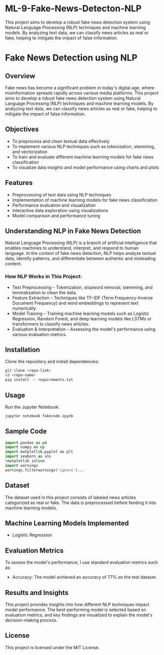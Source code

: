 # ML-9-Fake-News-Detecton-NLP
This project aims to develop a robust fake news detection system using Natural Language Processing (NLP) techniques and machine learning models. By analyzing text data, we can classify news articles as real or fake, helping to mitigate the impact of false information.

# Fake News Detection using NLP

## Overview
Fake news has become a significant problem in today's digital age, where misinformation spreads rapidly across various media platforms. This project aims to develop a robust fake news detection system using Natural Language Processing (NLP) techniques and machine learning models. By analyzing text data, we can classify news articles as real or fake, helping to mitigate the impact of false information.

## Objectives
- To preprocess and clean textual data effectively
- To implement various NLP techniques such as tokenization, stemming, and vectorization
- To train and evaluate different machine learning models for fake news classification
- To visualize data insights and model performance using charts and plots

## Features
- Preprocessing of text data using NLP techniques
- Implementation of machine learning models for fake news classification
- Performance evaluation and visualization
- Interactive data exploration using visualizations
- Model comparison and performance tuning

## Understanding NLP in Fake News Detection

Natural Language Processing (NLP) is a branch of artificial intelligence that enables machines to understand, interpret, and respond to human language. In the context of fake news detection, NLP helps analyze textual data, identify patterns, and differentiate between authentic and misleading content.

### How NLP Works in This Project:
- Text Preprocessing – Tokenization, stopword removal, stemming, and lemmatization to clean the data.
- Feature Extraction – Techniques like TF-IDF (Term Frequency-Inverse Document Frequency) and word embeddings to represent text numerically.
- Model Training – Training machine learning models such as Logistic Regression, Random Forest, and deep learning models like LSTMs or transformers to classify news articles.
- Evaluation & Interpretation – Assessing the model's performance using various evaluation metrics.

## Installation
Clone the repository and install dependencies:
```bash
git clone <repo-link>
cd <repo-name>
pip install -r requirements.txt
```

## Usage
Run the Jupyter Notebook:
```bash
jupyter notebook fakecode.ipynb
```

## Sample Code
```python
import pandas as pd 
import numpy as np
import matplotlib.pyplot as plt
import seaborn as sns
%matplotlib inline
import warnings
warnings.filterwarnings('ignore')...
```

## Dataset
The dataset used in this project consists of labeled news articles categorized as real or fake. The data is preprocessed before feeding it into machine learning models.

## Machine Learning Models Implemented
- Logistic Regression

## Evaluation Metrics
To assess the model's performance, I use standard evaluation metrics such as:
- Accuracy: The model achieved an accuracy of 77% on the test dataset.

## Results and Insights
This project provides insights into how different NLP techniques impact model performance. The best-performing model is selected based on evaluation metrics, and key findings are visualized to explain the model's decision-making process.

## License
This project is licensed under the MIT License.
